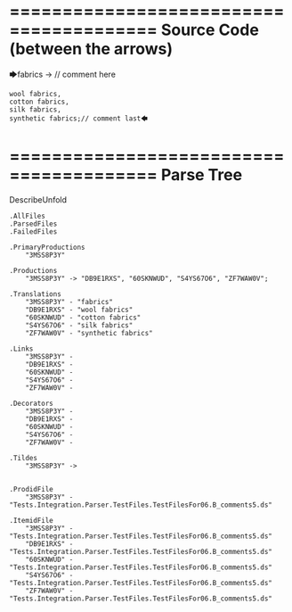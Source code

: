 ========================================
Source Code (between the arrows)
========================================

🡆fabrics -> // comment here

    wool fabrics,
    cotton fabrics,
    silk fabrics,
    synthetic fabrics;// comment last🡄

========================================
Parse Tree
========================================
DescribeUnfold

    .AllFiles
    .ParsedFiles
    .FailedFiles

    .PrimaryProductions
        "3MSS8P3Y" 

    .Productions
        "3MSS8P3Y" -> "DB9E1RXS", "60SKNWUD", "S4YS67O6", "ZF7WAW0V";

    .Translations
        "3MSS8P3Y" - "fabrics"
        "DB9E1RXS" - "wool fabrics"
        "60SKNWUD" - "cotton fabrics"
        "S4YS67O6" - "silk fabrics"
        "ZF7WAW0V" - "synthetic fabrics"

    .Links
        "3MSS8P3Y" - 
        "DB9E1RXS" - 
        "60SKNWUD" - 
        "S4YS67O6" - 
        "ZF7WAW0V" - 

    .Decorators
        "3MSS8P3Y" - 
        "DB9E1RXS" - 
        "60SKNWUD" - 
        "S4YS67O6" - 
        "ZF7WAW0V" - 

    .Tildes
        "3MSS8P3Y" -> 


    .ProdidFile
        "3MSS8P3Y" - "Tests.Integration.Parser.TestFiles.TestFilesFor06.B_comments5.ds"

    .ItemidFile
        "3MSS8P3Y" - "Tests.Integration.Parser.TestFiles.TestFilesFor06.B_comments5.ds"
        "DB9E1RXS" - "Tests.Integration.Parser.TestFiles.TestFilesFor06.B_comments5.ds"
        "60SKNWUD" - "Tests.Integration.Parser.TestFiles.TestFilesFor06.B_comments5.ds"
        "S4YS67O6" - "Tests.Integration.Parser.TestFiles.TestFilesFor06.B_comments5.ds"
        "ZF7WAW0V" - "Tests.Integration.Parser.TestFiles.TestFilesFor06.B_comments5.ds"

